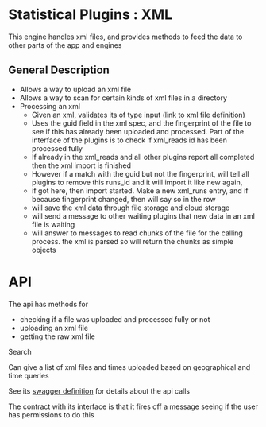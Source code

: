 # Statistical Plugins : XML

This engine handles xml files, and provides methods to feed the data to other parts of the app and engines


## General Description


* Allows a way to upload an xml file
* Allows a way to scan for certain kinds of xml files in a directory
* Processing an xml
  *  Given an xml, validates its of type input (link to xml file definition)
  *  Uses the guid field in the xml spec, and the fingerprint of the file
   to see if this has already been uploaded and processed. Part of the interface of the plugins is to 
   check if xml_reads id has been processed fully
  *  If already in the xml_reads and all other plugins report all completed then the xml import is finished
  *  However if a match with the guid but not the fingerprint,
        will tell all plugins to remove this runs_id and it will import it like new again,
  * if got here, then import started. Make a new xml_runs entry, and if because fingerprint changed,
   then will say so in the row
  * will save the xml data through file storage and  cloud storage 
  * will send a message to other waiting plugins that new data in an xml file is waiting  
  * will answer to messages to read chunks of the file for the calling process. the xml is parsed
    so will return the chunks as simple objects      
     

# API 

The api has methods for
 
 * checking if a file was uploaded and processed fully or not
 * uploading an xml file
 * getting the raw xml file
 
 Search
 
 Can give a list of xml files and times uploaded based on geographical and time queries
 
 See its [swagger definition](swagger.yaml) for details about the api calls
 
 The contract with its interface is that it
  fires off a message seeing if the user has permissions to do this


